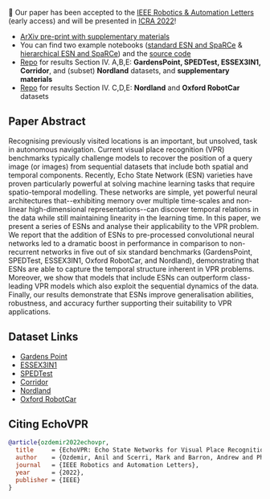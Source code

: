 🎉 Our paper has been accepted to the [IEEE Robotics & Automation Letters](https://doi.org/10.1109/LRA.2022.3150505) (early access) and will be presented in [ICRA 2022](https://www.icra2022.org)!

- [ArXiv pre-print with supplementary materials](https://arxiv.org/abs/2110.05572)
- You can find two example notebooks ([standard ESN and SpaRCe](https://colab.research.google.com/github/anilozdemir/EchoVPR/blob/main/notebooks/example_train_single_ESN.ipynb) & [hierarchical ESN and SpaRCe](https://colab.research.google.com/github/anilozdemir/EchoVPR/blob/main/notebooks/example_train_hier_ESN.ipynb)) and the [source code](https://github.com/anilozdemir/EchoVPR/tree/main/src)
- [Repo](https://github.com/anilozdemir/EchoVPR) for results Section IV. A,B,E: **GardensPoint, SPEDTest, ESSEX3IN1, Corridor**, and (subset) **Nordland** datasets, and **supplementary materials**
- [Repo](https://github.com/mscerri/EchoVPR) for results Section IV. C,D,E: **Nordland** and **Oxford RobotCar** datasets


## Paper Abstract

Recognising previously visited locations is an important, but unsolved, task in autonomous navigation. Current visual place recognition (VPR) benchmarks typically challenge models to recover the position of a query image (or images) from sequential datasets that include both spatial and temporal components. Recently, Echo State Network (ESN) varieties have proven particularly powerful at solving machine learning tasks that require spatio-temporal modelling. These networks are simple, yet powerful neural architectures that--exhibiting memory over multiple time-scales and non-linear high-dimensional representations--can discover temporal relations in the data while still maintaining linearity in the learning time. In this paper, we present a series of ESNs and analyse their applicability to the VPR problem. We report that the addition of ESNs to pre-processed convolutional neural networks led to a dramatic boost in performance in comparison to non-recurrent networks in five out of six standard benchmarks (GardensPoint, SPEDTest, ESSEX3IN1, Oxford RobotCar, and Nordland), demonstrating that ESNs are able to capture the temporal structure inherent in VPR problems. Moreover, we show that models that include ESNs can outperform class-leading VPR models which also exploit the sequential dynamics of the data. Finally, our results demonstrate that ESNs improve generalisation abilities, robustness, and accuracy further supporting their suitability to VPR applications.

## Dataset Links

- [Gardens Point](https://doi.org/10.5281/zenodo.4590133)
- [ESSEX3IN1](https://github.com/MubarizZaffar/ESSEX3IN1-Dataset)
- [SPEDTest](https://ieeexplore.ieee.org/document/8421024)
- [Corridor](https://journals.sagepub.com/doi/abs/10.1177/0278364913490323)
- [Nordland](https://nrkbeta.no/2013/01/15/nordlandsbanen-minute-by-minute-season-by-season/)
- [Oxford RobotCar](https://robotcar-dataset.robots.ox.ac.uk)

## Citing EchoVPR
```bibtex
@article{ozdemir2022echovpr,
  title     = {EchoVPR: Echo State Networks for Visual Place Recognition},
  author    = {Ozdemir, Anil and Scerri, Mark and Barron, Andrew and Philippides, Andrew and Mangan, Michael and Vasilaki, Eleni and Manneschi, Luca},
  journal   = {IEEE Robotics and Automation Letters},
  year      = {2022},
  publisher = {IEEE}
}
```
